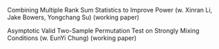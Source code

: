 Combining Multiple Rank Sum Statistics to Improve Power
(w. Xinran Li, Jake Bowers, Yongchang Su)
(working paper)

Asymptotic Valid Two-Sample Permutation Test on Strongly Mixing Conditions
(w. EunYi Chung)
(working paper)
